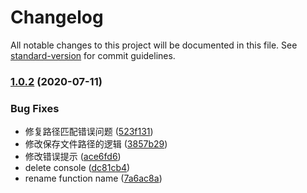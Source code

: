 # Changelog

All notable changes to this project will be documented in this file. See [standard-version](https://github.com/conventional-changelog/standard-version) for commit guidelines.

### [1.0.2](https://github.com/Jehan-Gao/cos-upload/compare/v1.0.1...v1.0.2) (2020-07-11)


### Bug Fixes

* 修复路径匹配错误问题 ([523f131](https://github.com/Jehan-Gao/cos-upload/commit/523f131ee4ca86240f4eb8f03a804eaae29053e8))
* 修改保存文件路径的逻辑 ([3857b29](https://github.com/Jehan-Gao/cos-upload/commit/3857b29a36298c0301b04936e1625e7141380a66))
* 修改错误提示 ([ace6fd6](https://github.com/Jehan-Gao/cos-upload/commit/ace6fd609f2632340a14f495a47e41f35ecf7f35))
* delete console ([dc81cb4](https://github.com/Jehan-Gao/cos-upload/commit/dc81cb41fdd4dcbc901530b3f56e55acc04bc1c3))
* rename function name ([7a6ac8a](https://github.com/Jehan-Gao/cos-upload/commit/7a6ac8a67ca76f7a28e720e7dcf6cffe6cad4305))
